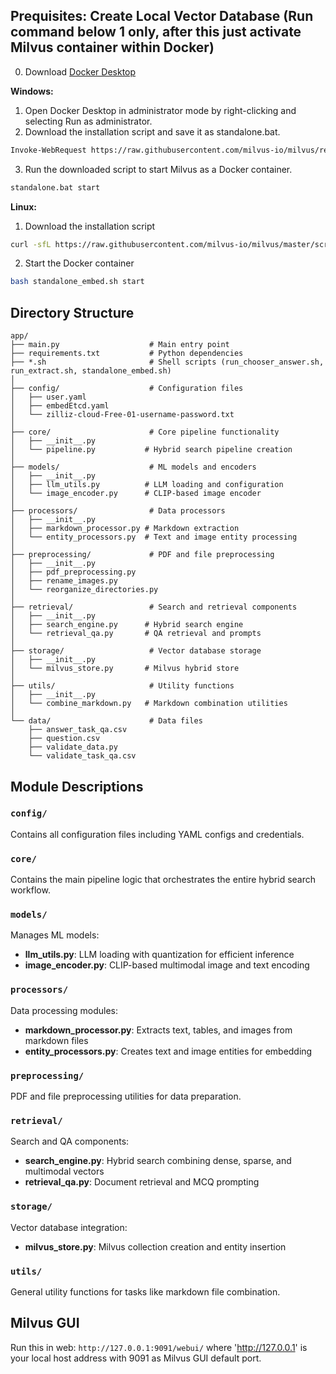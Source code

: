 ## Prequisites: Create Local Vector Database (Run command below 1 only, after this just activate Milvus container within Docker)
0. Download [Docker Desktop](https://docs.docker.com/desktop/setup/install/windows-install/)

**Windows:**
1. Open Docker Desktop in administrator mode by right-clicking and selecting Run as administrator.
2. Download the installation script and save it as standalone.bat.
```sh
Invoke-WebRequest https://raw.githubusercontent.com/milvus-io/milvus/refs/heads/master/scripts/standalone_embed.bat -OutFile standalone.bat
```
3. Run the downloaded script to start Milvus as a Docker container.
```sh
standalone.bat start
```


**Linux:**
1. Download the installation script
```sh
curl -sfL https://raw.githubusercontent.com/milvus-io/milvus/master/scripts/standalone_embed.sh -o standalone_embed.sh
```
2. Start the Docker container
```sh
bash standalone_embed.sh start
```

## Directory Structure
```
app/
├── main.py                    # Main entry point
├── requirements.txt           # Python dependencies
├── *.sh                       # Shell scripts (run_chooser_answer.sh, run_extract.sh, standalone_embed.sh)
│
├── config/                    # Configuration files
│   ├── user.yaml
│   ├── embedEtcd.yaml
│   └── zilliz-cloud-Free-01-username-password.txt
│
├── core/                      # Core pipeline functionality
│   ├── __init__.py
│   └── pipeline.py           # Hybrid search pipeline creation
│
├── models/                    # ML models and encoders
│   ├── __init__.py
│   ├── llm_utils.py          # LLM loading and configuration
│   └── image_encoder.py      # CLIP-based image encoder
│
├── processors/                # Data processors
│   ├── __init__.py
│   ├── markdown_processor.py # Markdown extraction
│   └── entity_processors.py  # Text and image entity processing
│
├── preprocessing/             # PDF and file preprocessing
│   ├── __init__.py
│   ├── pdf_preprocessing.py
│   ├── rename_images.py
│   └── reorganize_directories.py
│
├── retrieval/                 # Search and retrieval components
│   ├── __init__.py
│   ├── search_engine.py      # Hybrid search engine
│   └── retrieval_qa.py       # QA retrieval and prompts
│
├── storage/                   # Vector database storage
│   ├── __init__.py
│   └── milvus_store.py       # Milvus hybrid store
│
├── utils/                     # Utility functions
│   ├── __init__.py
│   └── combine_markdown.py   # Markdown combination utilities
│
└── data/                      # Data files
    ├── answer_task_qa.csv
    ├── question.csv
    ├── validate_data.py
    └── validate_task_qa.csv
```

## Module Descriptions

### `config/`
Contains all configuration files including YAML configs and credentials.

### `core/`
Contains the main pipeline logic that orchestrates the entire hybrid search workflow.

### `models/`
Manages ML models:
- **llm_utils.py**: LLM loading with quantization for efficient inference
- **image_encoder.py**: CLIP-based multimodal image and text encoding

### `processors/`
Data processing modules:
- **markdown_processor.py**: Extracts text, tables, and images from markdown files
- **entity_processors.py**: Creates text and image entities for embedding

### `preprocessing/`
PDF and file preprocessing utilities for data preparation.

### `retrieval/`
Search and QA components:
- **search_engine.py**: Hybrid search combining dense, sparse, and multimodal vectors
- **retrieval_qa.py**: Document retrieval and MCQ prompting

### `storage/`
Vector database integration:
- **milvus_store.py**: Milvus collection creation and entity insertion

### `utils/`
General utility functions for tasks like markdown file combination.


## Milvus GUI
Run this in web: `http://127.0.0.1:9091/webui/` where 'http://127.0.0.1' is your local host address with 9091 as Milvus GUI default port.